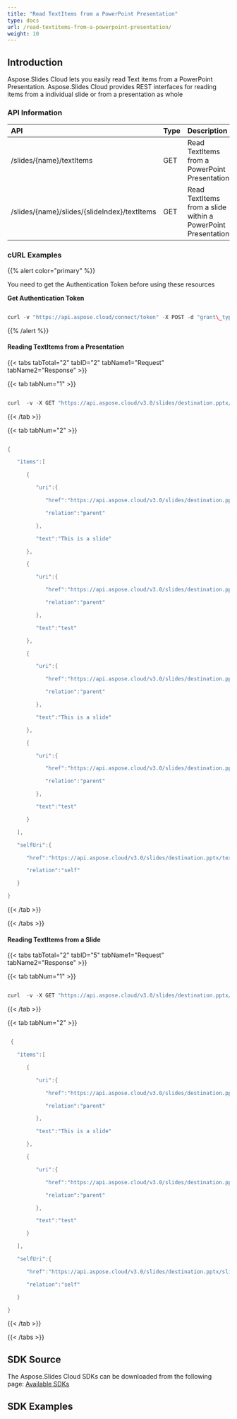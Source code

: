 ```yaml
---
title: "Read TextItems from a PowerPoint Presentation"
type: docs
url: /read-textitems-from-a-powerpoint-presentation/
weight: 10
---
```


## **Introduction**
Aspose.Slides Cloud lets you easily read Text items from a PowerPoint Presentation. Aspose.Slides Cloud provides REST interfaces for reading items from a individual slide or from a presentation as whole
### **API Information**

|**API**|**Type**|**Description**|**Swagger Link**|
| :- | :- | :- | :- |
|/slides/{name}/textItems|GET|Read TextItems from a PowerPoint Presentation|[GetSlidesPresentationTextItems](https://apireference.aspose.cloud/slides/#/Text/GetSlidesPresentationTextItems)|
|/slides/{name}/slides/{slideIndex}/textItems|GET|Read TextItems from a slide within a PowerPoint Presentation|[GetSlidesSlideTextItems](https://apireference.aspose.cloud/slides/#/Text/GetSlidesSlideTextItems)|
### **cURL Examples**
{{% alert color="primary" %}} 

You need to get the Authentication Token before using these resources

**Get Authentication Token**

```java

curl -v "https://api.aspose.cloud/connect/token" -X POST -d "grant\_type=client\_credentials&client\_id=78946fb4-3bd4-4d3e-b309-f9e2ff9ac6f9&client\_secret=b125f13bf6b76ed81ee990142d841195" -H "Content-Type: application/x-www-form-urlencoded" -H "Accept: application/json" 

```

{{% /alert %}} 
#### **Reading TextItems from a Presentation**
{{< tabs tabTotal="2" tabID="2" tabName1="Request" tabName2="Response" >}}

{{< tab tabNum="1" >}}

```java

curl  -v -X GET "https://api.aspose.cloud/v3.0/slides/destination.pptx/textItems" -H "Content-Type: application/json" -H "Authorization: Bearer eyJhbGciOiJSUzI1NiIsInR5cCI6IkpXVCJ9.eyJuYmYiOjE1NjAwMzA4ODMsImV4cCI6MTU2MDExNzI4MywiaXNzIjoiaHR0cHM6Ly9hcGkuYXNwb3NlLmNsb3VkIiwiYXVkIjpbImh0dHBzOi8vYXBpLmFzcG9zZS5jbG91ZC9yZXNvdXJjZXMiLCJhcGkucGxhdGZvcm0iLCJhcGkucHJvZHVjdHMiXSwiY2xpZW50X2lkIjoiNzg5NDZmYjQtM2JkNC00ZDNlLWIzMDktZjllMmZmOWFjNmY5Iiwic2NvcGUiOlsiYXBpLnBsYXRmb3JtIiwiYXBpLnByb2R1Y3RzIl19.bhURwSdcASMrRj4ukvG5rWTT\_O2JpzVKH436ekU1CW6ZO7wOqGnE8wtkMdq6oivVzazs8xwbeuJmluFpHLNBco7A0vU56\_UXZ5cIsfNCIpTOp6e\_lmeHYgOD1rnW8f6y9jWLRoerup2vzqppjbF-8KXZ2HgCOXpos4lzy7GLqWmElW9TGd2uOd3cFEu1rXmkiJzuyjEi1dFdZtvRPvNyqon5R9ZS5rxQ09GhaiRA6DW4HwFTS-jTAPQo0QGfv87b4Gg\_DvnUu\_JjWlAhIeqWIM72-xmvFQ\_20mk-s6H7foiyvJSC65w-XN5AqUyAyE8rAZduIwcS7BuYiQuOqqen4w" --ssl-no-revoke

```

{{< /tab >}}

{{< tab tabNum="2" >}}

```java

{

   "items":[

      {

         "uri":{

            "href":"https://api.aspose.cloud/v3.0/slides/destination.pptx/slides/1/shapes/1",

            "relation":"parent"

         },

         "text":"This is a slide"

      },

      {

         "uri":{

            "href":"https://api.aspose.cloud/v3.0/slides/destination.pptx/slides/1/shapes/2",

            "relation":"parent"

         },

         "text":"test"

      },

      {

         "uri":{

            "href":"https://api.aspose.cloud/v3.0/slides/destination.pptx/slides/2/shapes/1",

            "relation":"parent"

         },

         "text":"This is a slide"

      },

      {

         "uri":{

            "href":"https://api.aspose.cloud/v3.0/slides/destination.pptx/slides/2/shapes/2",

            "relation":"parent"

         },

         "text":"test"

      }

   ],

   "selfUri":{

      "href":"https://api.aspose.cloud/v3.0/slides/destination.pptx/textItems",

      "relation":"self"

   }

}

```

{{< /tab >}}

{{< /tabs >}}
#### **Reading TextItems from a Slide**
{{< tabs tabTotal="2" tabID="5" tabName1="Request" tabName2="Response" >}}

{{< tab tabNum="1" >}}

```java

curl  -v -X GET "https://api.aspose.cloud/v3.0/slides/destination.pptx/slides/1/textItems" -H "Content-Type: application/json" -H "Authorization: Bearer eyJhbGciOiJSUzI1NiIsInR5cCI6IkpXVCJ9.eyJuYmYiOjE1NjAwMzA4ODMsImV4cCI6MTU2MDExNzI4MywiaXNzIjoiaHR0cHM6Ly9hcGkuYXNwb3NlLmNsb3VkIiwiYXVkIjpbImh0dHBzOi8vYXBpLmFzcG9zZS5jbG91ZC9yZXNvdXJjZXMiLCJhcGkucGxhdGZvcm0iLCJhcGkucHJvZHVjdHMiXSwiY2xpZW50X2lkIjoiNzg5NDZmYjQtM2JkNC00ZDNlLWIzMDktZjllMmZmOWFjNmY5Iiwic2NvcGUiOlsiYXBpLnBsYXRmb3JtIiwiYXBpLnByb2R1Y3RzIl19.bhURwSdcASMrRj4ukvG5rWTT\_O2JpzVKH436ekU1CW6ZO7wOqGnE8wtkMdq6oivVzazs8xwbeuJmluFpHLNBco7A0vU56\_UXZ5cIsfNCIpTOp6e\_lmeHYgOD1rnW8f6y9jWLRoerup2vzqppjbF-8KXZ2HgCOXpos4lzy7GLqWmElW9TGd2uOd3cFEu1rXmkiJzuyjEi1dFdZtvRPvNyqon5R9ZS5rxQ09GhaiRA6DW4HwFTS-jTAPQo0QGfv87b4Gg\_DvnUu\_JjWlAhIeqWIM72-xmvFQ\_20mk-s6H7foiyvJSC65w-XN5AqUyAyE8rAZduIwcS7BuYiQuOqqen4w" --ssl-no-revoke

```

{{< /tab >}}

{{< tab tabNum="2" >}}

```java

 {

   "items":[

      {

         "uri":{

            "href":"https://api.aspose.cloud/v3.0/slides/destination.pptx/slides/1/shapes/1",

            "relation":"parent"

         },

         "text":"This is a slide"

      },

      {

         "uri":{

            "href":"https://api.aspose.cloud/v3.0/slides/destination.pptx/slides/1/shapes/2",

            "relation":"parent"

         },

         "text":"test"

      }

   ],

   "selfUri":{

      "href":"https://api.aspose.cloud/v3.0/slides/destination.pptx/slides/1/textItems",

      "relation":"self"

   }

}

```





{{< /tab >}}

{{< /tabs >}}
## **SDK Source**
The Aspose.Slides Cloud SDKs can be downloaded from the following page: [Available SDKs](/slides/available-sdks/)
## **SDK Examples**
